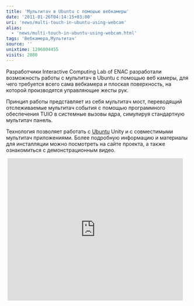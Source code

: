 ```yaml
---
title: 'Мультитач в Ubuntu с помошью вебкамеры'
date: '2011-01-26T04:14:15+03:00'
uri: 'news/multi-touch-in-ubuntu-using-webcam'
alias: 
  - 'news/multi-touch-in-ubuntu-using-webcam.html'
tags: 'Вебкамера,Мультитач'
source: ''
unixtime: 1296004455
visits: 2880
---
```

Разработчики Interactive Computing Lab of ENAC разработали возможность работы с мультитач в Ubuntu c помощью веб камеры, для чего требуется всего сама вебкамера и плоская поверхность, на которой производятся управляющие жесты рук.

Принцип работы представляет из себя мультитач мост, переводящий отслеживаемые мультитач события с помощью программного обеспечения TUIO в системные вызовы ядра, симулируя стандартную мультитач панель.

Технология позволяет работать с [Ubuntu](ubuntu/) Unity и с совместимыми мультитач приложениями. Более подробную информацию и материалы для инсталляции можно посмотреть на сайте проекта, а также ознакомиться с демонстрационным видео.

 <iframe width="480" height="390" src="https://www.youtube.com/embed/J6k76vuw9Rk" frameborder="0" allowfullscreen=""></iframe>
